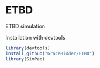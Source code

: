 # ETBD
ETBD simulation 

Installation with devtools

```R
library(devtools)
install_github("GraceRidder/ETBD")
library(SimPac)

```
















